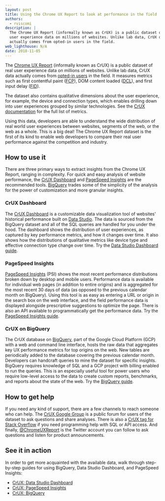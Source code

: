 ```yaml
---
layout: post
title: Using the Chrome UX Report to look at performance in the field
authors:
  - rviscomi
description: |
  The Chrome UX Report (informally known as CrUX) is a public dataset of real
  user experience data on millions of websites. Unlike lab data, CrUX data
  actually comes from opted-in users in the field.
web_lighthouse: N/A
date: 2018-11-05
---
```


The [Chrome UX Report](https://developers.google.com/web/tools/chrome-user-experience-report/)
(informally known as CrUX) is a public dataset of real user experience data on 
millions of websites. Unlike lab data, CrUX data actually comes from 
[opted-in users](https://developers.google.com/web/tools/chrome-user-experience-report/#methodology) 
in the field. It measures metrics such as first contentful paint 
([FCP](https://developers.google.com/web/tools/lighthouse/audits/first-contentful-paint)), 
DOM content loaded ([DCL](https://developer.mozilla.org/en-US/docs/Web/Events/DOMContentLoaded)), 
and first input delay 
([FID](https://developers.google.com/web/updates/2018/05/first-input-delay)). 

The dataset also contains qualitative dimensions 
about the user experience, for example, the device and connection types, which 
enables drilling down into user experiences grouped by similar technologies.
See the 
[CrUX documentation](https://developers.google.com/web/tools/chrome-user-experience-report/#metrics) 
for the full list of metrics.

Using this data, developers are able to understand the wide distribution of real
world user experiences between websites, segments of the web, or the web as a
whole. This is a big deal! The Chrome UX Report dataset is the first of its kind
to enable web developers to compare their real user performance against the
competition and industry.

## How to use it

There are three primary ways to extract insights from the Chrome UX Report, 
ranging in complexity. For quick and easy analysis of website performance, the [CrUX Dashboard](http://g.co/chromeuxdash) and 
[PageSpeed Insights](https://developers.google.com/speed/pagespeed/insights/) 
are the recommended tools. [BigQuery](https://console.cloud.google.com/bigquery?p=chrome-ux-report) 
trades some of the simplicity of the analysis for the power of customization 
and more granular insights.

### CrUX Dashboard

The [CrUX Dashboard](http://g.co/chromeuxdash) is a customizable data
visualization tool of websites' historical performance built on
[Data Studio](https://marketingplatform.google.com/about/data-studio/).
The data is sourced from the BigQuery dataset and all of the SQL queries are
handled for you under the hood. The dashboard shows the distribution of user
experiences, as captured by key performance metrics, and how it changes over
time. It also shows how the distributions of qualitative metrics like device
type and effective connection type change over time. Try the
[Data Studio Dashboard guide](/chrome-ux-report-data-studio-dashboard).

### PageSpeed Insights

[PageSpeed Insights](https://developers.google.com/speed/pagespeed/insights/)
(PSI) shows the most recent performance distributions broken down by desktop and
mobile users. Performance data is available for individual web pages
(in addition to entire origins) and is aggregated for the most recent 30 days of
data (as opposed to the previous calendar month on BigQuery). Using this tool is
as easy as entering a URL or origin in the search box on the web interface, and
the field performance data is displayed alongside prescriptive suggestions to
optimize the page. There is also an API available to programmatically get the
performance data. Try the
[PageSpeed Insights guide](/chrome-ux-report-pagespeed-insights).

### CrUX on BigQuery

The CrUX database on [BigQuery](https://console.cloud.google.com/bigquery?p=chrome-ux-report), 
part of the Google Cloud Platform (GCP) with a web and command line interface, 
hosts the raw data that aggregates key UX performance metrics for top origins 
on the web. New tables are periodically added to the database covering the 
previous calendar month. Developers can handcraft queries to mine the dataset 
for specific insights. BigQuery requires knowledge of SQL and a GCP project with 
billing enabled to run the queries. This is an especially useful tool for power 
users who require low-level access to the data to create custom reports, 
benchmarks, and reports about the state of the web. Try the 
[BigQuery guide](/chrome-ux-report-bigquery).

## How to get help

If you need any kind of support, there are a few channels to reach someone who 
can help. The 
[CrUX Google Group](https://groups.google.com/a/chromium.org/forum/#!forum/chrome-ux-report) 
is a public forum for users of the dataset to ask questions and share analyses. 
There is also a 
[CrUX tag for Stack Overflow](https://stackoverflow.com/questions/tagged/chrome-ux-report) 
if you need programming help with SQL or API access. And finally, 
[@ChromeUXReport](https://twitter.com/ChromeUXReport) is the Twitter account you 
can follow to ask questions and listen for product announcements.

## See it in action

In order to get more acquainted with the available data, walk through
step-by-step guides for using BigQuery, Data Studio Dashboard, and PageSpeed
Insights:

- [CrUX: Data Studio Dashboard](/chrome-ux-report-data-studio-dashboard)
- [CrUX: PageSpeed Insights](/chrome-ux-report-pagespeed-insights)
- [CrUX: BigQuery](/chrome-ux-report-bigquery)
